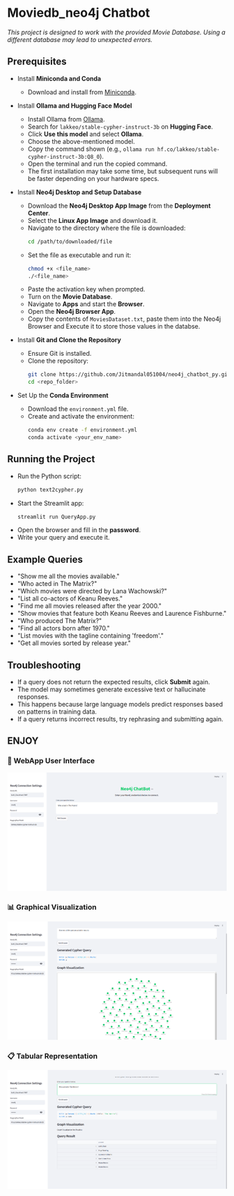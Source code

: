 # Moviedb_neo4j Chatbot

*This project is designed to work with the provided Movie Database. Using a different database may lead to unexpected errors.*

## Prerequisites

- Install **Miniconda and Conda**
  - Download and install from [Miniconda](https://docs.conda.io/en/latest/miniconda.html).

- Install **Ollama and Hugging Face Model**
  - Install Ollama from [Ollama](https://ollama.ai/).
  - Search for `lakkeo/stable-cypher-instruct-3b` on **Hugging Face**.
  - Click **Use this model** and select **Ollama**.
  - Choose the above-mentioned model.
  - Copy the command shown (e.g., `ollama run hf.co/lakkeo/stable-cypher-instruct-3b:Q8_0`).
  - Open the terminal and run the copied command.
  - The first installation may take some time, but subsequent runs will be faster depending on your hardware specs.

- Install **Neo4j Desktop and Setup Database**
  - Download the **Neo4j Desktop App Image** from the **Deployment Center**.
  - Select the **Linux App Image** and download it.
  - Navigate to the directory where the file is downloaded:
    ```bash
    cd /path/to/downloaded/file
    ```
  - Set the file as executable and run it:
    ```bash
    chmod +x <file_name>
    ./<file_name>
    ```
  - Paste the activation key when prompted.
  - Turn on the **Movie Database**.
  - Navigate to **Apps** and start the **Browser**.
  - Open the **Neo4j Browser App**.
  - Copy the contents of `MoviesDataset.txt`, paste them into the Neo4j Browser and Execute it to store those values in the databse.

- Install **Git and Clone the Repository**
  - Ensure Git is installed.
  - Clone the repository:
    ```bash
    git clone https://github.com/Jitmandal051004/neo4j_chatbot_py.git <repo_folder_name>
    cd <repo_folder>
    ```

- Set Up the **Conda Environment**
  - Download the `environment.yml` file.
  - Create and activate the environment:
    ```bash
    conda env create -f environment.yml
    conda activate <your_env_name>
    ```

## Running the Project

- Run the Python script:
  ```bash
  python text2cypher.py
  ```
- Start the Streamlit app:
  ```bash
  streamlit run QueryApp.py
  ```
- Open the browser and fill in the **password**.
- Write your query and execute it.

## Example Queries

- "Show me all the movies available."
- "Who acted in The Matrix?"
- "Which movies were directed by Lana Wachowski?"
- "List all co-actors of Keanu Reeves."
- "Find me all movies released after the year 2000."
- "Show movies that feature both Keanu Reeves and Laurence Fishburne."
- "Who produced The Matrix?"
- "Find all actors born after 1970."
- "List movies with the tagline containing 'freedom'."
- "Get all movies sorted by release year."

## Troubleshooting

- If a query does not return the expected results, click **Submit** again.
- The model may sometimes generate excessive text or hallucinate responses.
- This happens because large language models predict responses based on patterns in training data.
- If a query returns incorrect results, try rephrasing and submitting again.

## ENJOY

### 📌 WebApp User Interface
![WebApp UI](./images/webAppUI.png)

### 📊 Graphical Visualization
![Graphical Result](./images/GraphicVisual.png)

### 📋 Tabular Representation
![Tabular Result](./images/tabularView.png)

